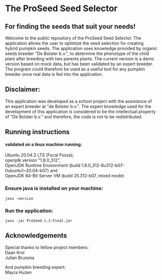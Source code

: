 # The ProSeed Seed Selector
## For finding the seeds that suit your needs!

Welcome to the public repository of the ProSeed Seed Selector. The application allows the user to optimize the seed selection for creating hybrid pumpkin seeds. The application uses knowledge provided by organic seeds breeder "De Bolster b.v.", to determine the phenotype of the child plant after breeding with two parents plants. The current version is a demo version based on mock data, but has been validated by an expert breeder. The program could therefore be used as a useful tool for any pumpkin breeder once real data is fed into the application.

## Disclaimer:
This application was developed as a school project with the assistance of an expert breeder at "de Bolster b.v.". The expert knowledge used for the development of this application is considered to be the intellectual property of "De Bolster b.v." and therefore, the code is not to be redistributed. 

## Running instructions 
#### validated on a linux machine running: 
Ubuntu 20.04.3 LTS (Focal Fossa), \
openjdk version "1.8.0_312",\
OpenJDK Runtime Environment (build 1.8.0_312-8u312-b07-0ubuntu1~20.04-b07) and\
OpenJDK 64-Bit Server VM (build 25.312-b07, mixed mode)


### Ensure java is installed on your machine:
`java -version`

### Run the application:
`java -jar ProSeed-1.2-Final.jar`


## Acknowledgements
Special thanks to fellow project members:\
Daan Krol \
Julian Bruisma

And pumpkin breeding expert:\
Mayra Huzen
